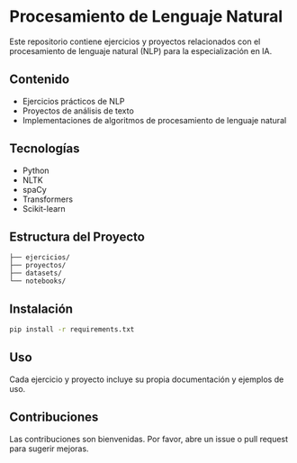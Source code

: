 # Procesamiento de Lenguaje Natural

Este repositorio contiene ejercicios y proyectos relacionados con el procesamiento de lenguaje natural (NLP) para la especialización en IA.

## Contenido

- Ejercicios prácticos de NLP
- Proyectos de análisis de texto
- Implementaciones de algoritmos de procesamiento de lenguaje natural

## Tecnologías

- Python
- NLTK
- spaCy
- Transformers
- Scikit-learn

## Estructura del Proyecto

```
├── ejercicios/
├── proyectos/
├── datasets/
└── notebooks/
```

## Instalación

```bash
pip install -r requirements.txt
```

## Uso

Cada ejercicio y proyecto incluye su propia documentación y ejemplos de uso.

## Contribuciones

Las contribuciones son bienvenidas. Por favor, abre un issue o pull request para sugerir mejoras.
